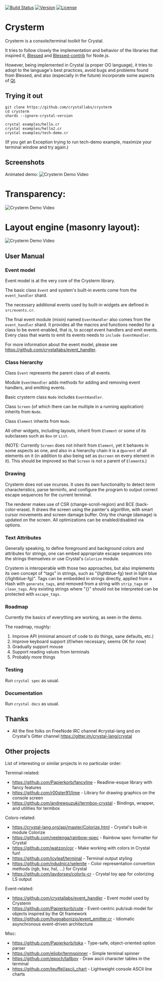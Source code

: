 [![Build Status](https://travis-ci.com/crystallabs/crysterm.svg?branch=master)](https://travis-ci.com/crystallabs/crysterm)
[![Version](https://img.shields.io/github/tag/crystallabs/crysterm.svg?maxAge=360)](https://github.com/crystallabs/crysterm/releases/latest)
[![License](https://img.shields.io/github/license/crystallabs/crysterm.svg)](https://github.com/crystallabs/crysterm/blob/master/LICENSE)

# Crysterm

Crysterm is a console/terminal toolkit for Crystal.

It tries to follow closely the implementation and behavior of the libraries that inspired it,
[Blessed](https://github.com/chjj/blessed) and [Blessed-contrib](https://github.com/yaronn/blessed-contrib)
for Node.js.

However, being implemented in Crystal (a proper OO language), it tries to adopt to the language's
best practices, avoid bugs and problems found from Blessed, and also (especially in the future) incorporate
some aspects of [Qt](https://doc.qt.io/).

## Trying it out

```
git clone https://github.com/crystallabs/crysterm
cd crysterm
shards --ignore-crystal-version

crystal examples/hello.cr
crystal examples/hello2.cr
crystal examples/tech-demo.cr
```

(If you get an Exception trying to run tech-demo example, maximize your terminal window and try
again.)

## Screenshots

Animated demo:
![Crysterm Demo Video](https://raw.githubusercontent.com/docelic/crysterm/master/screenshots/2020-01-29-1.gif)

# Transparency:
![Crysterm Demo Video](https://raw.githubusercontent.com/docelic/crysterm/master/screenshots/transparency.gif)

# Layout engine (masonry layout):
![Crysterm Demo Video](https://raw.githubusercontent.com/docelic/crysterm/master/screenshots/layout.gif)

## User Manual

### Event model

Event model is at the very core of the Crysterm library.

The basic class `Event` and system's built-in events come from the `event_handler` shard.

The necessary additional events used by built-in widgets are defined in `src/events.cr`.

The final event module (mixin) named `EventHandler` also comes from the `event_handler` shard. It provides all the macros and functions needed for a class to be event-enabled, that is, to accept event handlers and emit events.
Every class that wants to emit its events needs to `include EventHandler`.

For more information about the event model, please see https://github.com/crystallabs/event_handler.

### Class hierarchy

Class `Event` represents the parent class of all events.

Module `EventHandler` adds methods for adding and removing event handlers, and emitting events.

Basic crysterm class `Node` includes `EventHandler`.

Class `Screen` (of which there can be multiple in a running application) inherits from `Node`.

Class `Element` inherits from `Node`.

All other widgets, including layouts, inherit from `Element` or some of its subclasses such as `Box` or `List`.

(NOTE: Currently `Screen` does not inherit from `Element`, yet it behaves in some aspects as one,
and also in a hierarchy chain it is a `@parent` of all elements on it (in addition to also being
set as `@screen` on every element in it). This should be improved so that `Screen` is not a
parent of `Element`s.)

### Drawing

Crysterm does not use ncurses. It uses its own functionality to detect term characteristics, parse terminfo,
and configure the program to output correct escape sequences for the current terminal.

The renderer makes use of CSR (change-scroll-region) and BCE (back-color-erase). It draws the screen using
the painter's algorithm, with smart cursor movements and screen damage buffer.
Only the change (damage) is updated on the screen. All optimizations can be enabled/disabled via options.

### Text Attributes

Generally speaking, to define foreground and background colors and attributes for strings, one can embed
appropriate escape sequences into the strings themselves or use Crystal's `Colorize` module.

Crysterm is interoperable with those two approaches, but also implements its own concept of "tags" in strings,
such as "{lightblue-fg} text in light blue {/lightblue-fg}". Tags can be embedded in strings directly, applied
from a Hash with `generate_tags`, and removed from a string with `strip_tags` or `clean_tags`.
Any existing strings where "{}" should not be interpreted can be protected with `escape_tags`.

### Roadmap

Currently the basics of everything are working, as seen in the demo.

The roadmap, roughly:

1. Improve API (minimal amount of code to do things, sane defaults, etc.)
1. Improve keyboard support (if/when necessary, seems OK for now)
1. Gradually support mouse
1. Support reading values from terminals
1. Probably more things

### Testing

Run `crystal spec` as usual.

### Documentation

Run `crystal docs` as usual.

## Thanks

* All the fine folks on FreeNode IRC channel #crystal-lang and on Crystal's Gitter channel https://gitter.im/crystal-lang/crystal

## Other projects

List of interesting or similar projects in no particular order:

Terminal-related:

- https://github.com/Papierkorb/fancyline - Readline-esque library with fancy features
- https://github.com/r00ster91/lime - Library for drawing graphics on the console screen
- https://github.com/andrewsuzuki/termbox-crystal - Bindings, wrapper, and utilities for termbox

Colors-related:

- https://crystal-lang.org/api/master/Colorize.html - Crystal's built-in module Colorize
- https://github.com/veelenga/rainbow-spec - Rainbow spec formatter for Crystal
- https://github.com/watzon/cor - Make working with colors in Crystal fun!
- https://github.com/icyleaf/terminal - Terminal output styling
- https://github.com/ndudnicz/selenite - Color representation convertion methods (rgb, hsv, hsl, ...) for Crystal
- https://github.com/jaydorsey/colorls-cr - Crystal toy app for colorizing LS output

Event-related:

- https://github.com/crystallabs/event_handler - Event model used by Crysterm
- https://github.com/Papierkorb/cute - Event-centric pub/sub model for objects inspired by the Qt framework
- https://github.com/hugoabonizio/event_emitter.cr - Idiomatic asynchronous event-driven architecture

Misc:

- https://github.com/Papierkorb/toka - Type-safe, object-oriented option parser
- https://github.com/eliobr/termspinner - Simple terminal spinner
- https://github.com/epoch/tallboy - Draw ascii character tables in the terminal
- https://github.com/teuffel/ascii_chart - Lightweight console ASCII line charts
